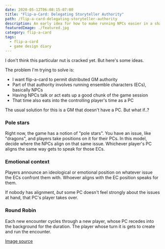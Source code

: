```yaml
---
date: 2020-05-12T06:08:15-07:00
title: "Flip-a-Card: Delegating Storyteller Authority"
path: /flip-a-card-delegating-storyteller-authority
description: An early idea for how to make running NPCs easier in a shared environment.
featuredImage: ./featured.jpg
category: flip-a-card
tags:
  - flip-a-card
  - game design diary
---
```


I don't think this particular nut is cracked yet. But here's some ideas.

The problem I'm trying to solve is:

* I want flip-a-card to permit distributed GM authority
* Part of that authority involves running ensemble characters (ECs), basically NPCs
* Having NPCs talk or act eats up a good chunk of the game session
* That time also eats into the controlling player's time as a PC

The usual solution for this is a GM that doesn't have a PC. But what if..?

### Pole stars

Right now, the game has a notion of "pole stars".
You have an issue, like "dragons", and players take positions on it for their PCs.
In this model, decide where the NPCs align on that same issue.
Whichever player's PC aligns the same way gets to speak for those ECs.

### Emotional context

Players announce an ideological or emotional position on whatever issue the ECs confront them with.
Whoever aligns with the EC position speaks for them.

If nobody has alignment, _but_ some PC doesn't feel strongly about the issues at hand,
that PC's player takes over.

### Round Robin

Each new encounter cycles through a new player,
whose PC recedes into the background for the duration.
The player whose turn it is gets to create and run the encounter.

[Image source](https://cdn.pixabay.com/photo/2014/08/25/23/51/designate-427537_960_720.jpg)